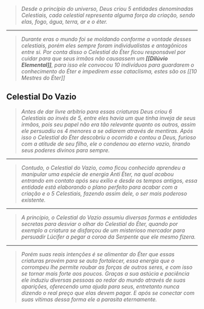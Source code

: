> *Desde o princípio do universo, Deus criou 5 entidades denominadas Celestiais, cada celestial representa alguma força da criação, sendo elas, fogo, água, terra, ar e o éter.*
---
> *Durante eras o mundo foi se moldando conforme a vontade desses celestiais, porém eles sempre foram individualistas e antagônicos entre si. Por conta disso o Celestial do Éter ficou responsável por cuidar para que seus irmãos não causassem um  **[[Dilúvio Elemental]]**, para isso ele convocou 10 indivíduos para guardarem o conhecimento do Éter e impedirem esse cataclisma, estes são os [[10 Mestres do Éter]]*
##  Celestial Do Vazio
> *Antes de dar livre arbítrio para essas criaturas Deus criou 6 Celestiais ao invés de 5, entre eles havia um que tinha inveja de seus irmãos, pois seu papel não era tão relevante quanto os outros, assim ele persuadiu os 4 menores a se odiarem através de mentiras. Após isso o Celestial do Éter descobriu o ocorrido e contou a Deus, furioso com a atitude de seu filho, ele o condenou ao eterno vazio, tirando seus poderes divinos para sempre.*
---
> *Contudo, o Celestial do Vazio, como ficou conhecido aprendeu a manipular uma espécie de energia Anti Éter, na qual acabou entrando em contato após seu exílio e desde os tempos antigos, essa entidade está elaborando o plano perfeito para acabar com a criação e o 5 Celestiais, fazendo assim dele, o ser mais poderoso existente.*
--- 
> *A princípio, o Celestial do Vazio assumiu diversas formas e entidades secretas para desviar o olhar do Celestial do Éter, quando por exemplo a criatura se disfarçou de um misterioso mercador para persuadir Lúcifer a pegar a coroa da Serpente que ele mesmo fizera.*
---
> *Porém suas reais intenções é se alimentar do Éter que essas criaturas provém para se auto fortalecer, essa energia que o corrompeu lhe permite roubar as forças de outros seres, e com isso se tornar mais forte aos poucos. Graças a sua astúcia e paciência ele induziu diversas pessoas ao redor do mundo através de suas aparições, oferecendo uma ajuda para seus, entretanto nunca dizendo o real preço que elas devem pagar. E após se conectar com suas vítimas dessa forma ele a parasita eternamente.*



